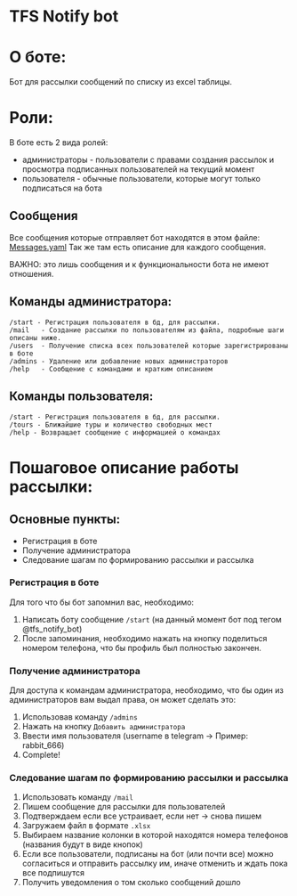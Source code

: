 # TFS Notify bot

# О боте:
Бот для рассылки сообщений по списку из excel таблицы.


# Роли:
В боте есть 2 вида ролей:
* администраторы - пользователи с правами создания рассылок и просмотра подписанных пользователей на текущий момент
* пользователя - обычные пользователи, которые могут только подписаться на бота


## Сообщения
Все сообщения которые отправляет бот находятся в этом файле: [Messages.yaml](config/messages.yaml)
Так же там есть описание для каждого сообщения.

ВАЖНО: это лишь сообщения и к функциональности бота не имеют отношения.


## Команды администратора:
    /start - Регистрация пользователя в бд, для рассылки.
    /mail   - Создание рассылки по пользователям из файла, подробные шаги описаны ниже.
    /users  - Получение списка всех пользователей которые зарегистрированы в боте
    /admins - Удаление или добавление новых администраторов
    /help   - Сообщение с командами и кратким описанием

## Команды пользователя:
    /start - Регистрация пользователя в бд, для рассылки.
    /tours - Ближайшие туры и количество свободных мест
    /help - Возвращает сообщение с информацией о командах


#  Пошаговое описание работы рассылки:

## Основные пункты:
* Регистрация в боте
* Получение администратора
* Следование шагам по формированию рассылки и рассылка

### Регистрация в боте

Для того что бы бот запомнил вас, необходимо:
1. Написать боту сообщение `/start` (на данный момент бот под тегом @tfs_notify_bot)
2. После запоминания, необходимо нажать на кнопку поделиться номером телефона, что бы профиль был полностью закончен.

### Получение администратора

Для доступа к командам администратора, необходимо, 
что бы один из администраторов вам выдал права, он может сделать это:
1. Использовав команду `/admins`
2. Нажать на кнопку `Добавить администратора`
3. Ввести имя пользователя (username в telegram -> Пример: rabbit_666)
4. Complete!

### Следование шагам по формированию рассылки и рассылка

1. Использовать команду `/mail`
2. Пишем сообщение для рассылки для пользователей
3. Подтверждаем если все устраивает, если нет -> снова пишем
4. Загружаем файл в формате `.xlsx`
5. Выбираем название колонки в которой находятся номера телефонов (названия будут в виде кнопок)
6. Если все пользователи, подписаны на бот (или почти все) можно согласиться и отправить рассылку им, иначе отменить и ждать пока все подпишутся
7. Получить уведомления о том сколько сообщений дошло
